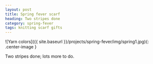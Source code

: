```yaml
---
layout: post
title: Spring fever scarf
heading: Two stripes done
category: spring-fever
tags: knitting scarf gifts
---
```

![Yarn colors]({{ site.baseurl }}/projects/spring-fever/img/spring1.jpg){: .center-image }

Two stripes done; lots more to do.
